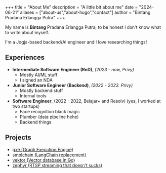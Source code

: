 +++
title = "About Me"
description = "A little bit about me"
date = "2024-06-21"
aliases = ["about-us","about-hugo","contact"]
author = "Bintang Pradana Erlangga Putra"
+++

My name is **Bintang** Pradana Erlangga Putra, to be honest I don't know what to write about myself.

I'm a Jogja-based backend/AI engineer and I love researching things!

## Experiences
- **Intermediate Software Engineer (RnD)**, *(2023 - now, Privy)*
  - Mostly AI/ML stuff
  - I signed an NDA
- **Junior Software Engineer (Backend)**, *(2022 - 2023. Privy)*
  - Mostly backend stuff
  - Internal tools
- **Software Engineer**, (2022 - 2022, Belajar+ and Resolv) (yes, I worked at two startups)
  - Face recognition black magic
  - Plumber (data pipeline hehe)
  - Backend things

## Projects
- [gxe (Graph Execution Engine)](https://github.com/bpradana/gxe)
- [smolchain (LangChain replacement)](https://github.com/bpradana/smolchain)
- [vektor (Vector database in Go)](https://github.com/bpradana/vektor)
- [zephyr (RTSP streaming that doesn't sucks)](https://github.com/bpradana/zephyr)
